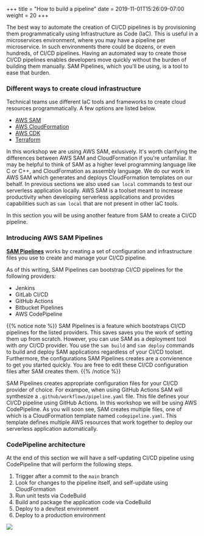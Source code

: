 +++
title = "How to build a pipeline"
date = 2019-11-01T15:26:09-07:00
weight = 20
+++

The best way to automate the creation of CI/CD pipelines is by provisioning them programmatically
using Infrastructure as Code (IaC). This is useful in a microservices environment, where you may have
a pipeline per microservice. In such environments there could be dozens, or even hundreds,
of CI/CD pipelines. Having an automated way to create those CI/CD pipelines enables developers move quickly
without the burden of building them manually. SAM Pipelines, which you'll be using, is a tool to
ease that burden.

### Different ways to create cloud infrastructure

Technical teams use different IaC tools and frameworks to create cloud resources programmatically. A few
options are listed below.

- [AWS SAM](https://docs.aws.amazon.com/serverless-application-model/latest/developerguide/what-is-sam.html)
- [AWS CloudFormation](https://docs.aws.amazon.com/codepipeline/latest/userguide/tutorials.html)
- [AWS CDK](https://docs.aws.amazon.com/cdk/latest/guide/codepipeline_example.html)
- [Terraform](https://www.terraform.io/docs/providers/aws/r/codepipeline.html)

In this workshop we are using AWS SAM, exlusively.
It's worth clarifying the differences between AWS SAM and CloudFormation if you're unfamiliar. It
may be helpful to think of SAM as a higher level programming language like C or C++, and
CloudFormation as assembly language. We do our work in AWS SAM which generates and deploys
CloudFormation templates on our behalf. In previous sections we also used `sam local` commands to
test our serverless application locally. AWS SAM is a toolset meant to increase productivity when
developing serverless applications and provides capabilities such as `sam local` that are not
present in other IaC tools.

In this section you will be using another feature from SAM to create a CI/CD pipeline.

### Introducing AWS SAM Pipelines

[**SAM Pipelines**](https://docs.aws.amazon.com/serverless-application-model/latest/developerguide/sam-cli-command-reference-sam-pipeline-bootstrap.html)
works by creating a set of configuration and infrastructure files you use to create and manage your
CI/CD pipeline.

As of this writing, SAM Pipelines can bootstrap CI/CD pipelines for the following providers:

- Jenkins
- GitLab CI/CD
- GitHub Actions
- Bitbucket Pipelines
- AWS CodePipeline

{{% notice note %}}
SAM Pipelines is a feature which bootstraps CI/CD pipelines for the listed providers. This saves
saves you the work of setting them up from scratch. However, you can use SAM as a deployment tool
with _any_ CI/CD provider. You use the `sam build` and `sam deploy` commands to build and deploy SAM
applications regardless of your CI/CD toolset. Furthermore, the configurations SAM Pipelines creates
are a convienence to get you started quickly. You are free to edit these CI/CD configuration
files after SAM creates them.
{{% /notice %}}

SAM Pipelines creates appropriate configuration files for your CI/CD provider of choice. For
exampoe, when using
GitHub Actions SAM will synthesize a `.github/workflows/pipeline.yaml` file. This file defines your CI/CD
pipeline using GitHub Actions. In this workshop we will be using AWS CodePipeline. As you will soon
see, SAM creates multiple files, one of which is a CloudFormation template named
`codepipeline.yaml`. This template defines multiple AWS resources that work together to deploy our
serverless application automatically.

### CodePipeline architecture

At the end of this section we will have a self-updating CI/CD pipeline using CodePipeline that will
perform the following steps.

1. Trigger after a commit to the `main` branch
1. Look for changes to the pipeline itself, and self-update using CloudFormation
1. Run unit tests via CodeBuild
1. Build and package the application code via CodeBuild
1. Deploy to a dev/test environment
1. Deploy to a production environment

![](/images/sam-pipeline-architecture.png)
